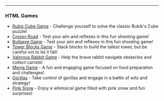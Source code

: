 ---
### HTML Games

* [Rubix Cube Game](pages/hgames/rubix/index.html) - Challenge yourself to solve the classic Rubik's Cube puzzle!
* [Crossy Road](pages/hgames/crossyroad/index.html) - Test your aim and reflexes in this fun shooting game!
* [Bullseye Game](pages/hgames/bullseye/index.html) - Test your aim and reflexes in this fun shooting game!
* [Tower Blocks Game](pages/hgames/tower/index.html) - Stack blocks to build the tallest tower, but be careful not to let it fall!
* [Valorous Rabbit Game](pages/hgames/rabbit/index.html) - Help the brave rabbit navigate obstacles and collect carrots!
* [Menja Game](pages/hgames/menja/index.html) - A fun and engaging game focused on food preparation and challenges!
* [Gorillas](pages/hgames/gorillas/index.html) - Take control of gorillas and engage in a battle of wits and strategy!
* [Pink Snow](pages/hgames/pink_snow/index.html) - Enjoy a whimsical game filled with pink snow and fun surprises!